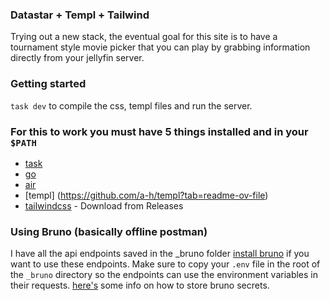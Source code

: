### Datastar + Templ + Tailwind

Trying out a new stack, the eventual goal for this site is to have a tournament style movie picker
that you can play by grabbing information directly from your jellyfin server. 

### Getting started

`task dev` to compile the css, templ files and run the server.

### For this to work you must have 5 things installed and in your `$PATH`
- [task](https://github.com/go-task/task?tab=readme-ov-file)
- [go](https://go.dev/doc/install)
- [air](https://github.com/air-verse/air)
- [templ] (https://github.com/a-h/templ?tab=readme-ov-file)
- [tailwindcss](https://github.com/tailwindlabs/tailwindcss/) - Download from Releases

### Using Bruno (basically offline postman)
I have all the api endpoints saved in the _bruno folder [install bruno](https://www.usebruno.com/)
if you want to use these endpoints. Make sure to copy your `.env` file in the root of the `_bruno` 
directory so the endpoints can use the environment variables in their requests.
[here's](https://docs.usebruno.com/secrets-management/dotenv-file) some info on how to store bruno
secrets.
